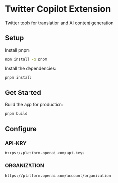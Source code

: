 # Twitter Copilot Extension

Twitter tools for translation and AI content generation

## Setup

Install pnpm

```bash
npm install -g pnpm
```

Install the dependencies:

```bash
pnpm install
```

## Get Started

Build the app for production:

```bash
pnpm build
```

## Configure

### API-KRY

```url
https://platform.openai.com/api-keys
```

### ORGANIZATION

```url
https://platform.openai.com/account/organization
```
